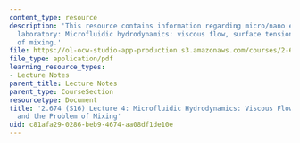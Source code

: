 ```yaml
---
content_type: resource
description: 'This resource contains information regarding micro/nano engineering
  laboratory: Microfluidic hydrodynamics: viscous flow, surface tension, and the problem
  of mixing.'
file: https://ol-ocw-studio-app-production.s3.amazonaws.com/courses/2-674-micro-nano-engineering-laboratory-spring-2016/c81afa290286beb94674aa08df1de10e_MIT2_674S16_Lec4Droplets.pdf
file_type: application/pdf
learning_resource_types:
- Lecture Notes
parent_title: Lecture Notes
parent_type: CourseSection
resourcetype: Document
title: '2.674 (S16) Lecture 4: Microfluidic Hydrodynamics: Viscous Flow, Surface Tension,
  and the Problem of Mixing'
uid: c81afa29-0286-beb9-4674-aa08df1de10e
---
```

